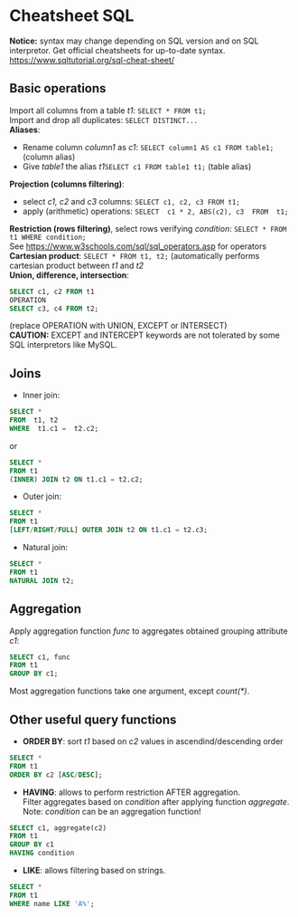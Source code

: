 # Cheatsheet SQL

**Notice:** syntax may change depending on SQL version and on SQL interpretor. Get official cheatsheets for up-to-date syntax.  
https://www.sqltutorial.org/sql-cheat-sheet/


## Basic operations

Import all columns from a table *t1*: `SELECT * FROM t1;`   
Import and drop all duplicates: `SELECT DISTINCT...`  
**Aliases**:
- Rename column *column1* as *c1*: `SELECT column1 AS c1 FROM table1;` (column alias)  
- Give *table1* the alias *t1*`SELECT c1 FROM table1 t1;` (table alias)

**Projection (columns filtering)**:
- select *c1, c2* and *c3* columns: `SELECT c1, c2, c3 FROM t1;`
- apply (arithmetic) operations: `SELECT  c1 * 2, ABS(c2), c3  FROM  t1;`

**Restriction (rows filtering)**, select rows verifying *condition*: `SELECT * FROM t1 WHERE condition;`  
See https://www.w3schools.com/sql/sql_operators.asp  for operators  
**Cartesian product**: `SELECT * FROM t1, t2;` (automatically performs cartesian product between *t1* and *t2*  
**Union, difference, intersection**:  
```sql
SELECT c1, c2 FROM t1
OPERATION
SELECT c3, c4 FROM t2;
```
(replace OPERATION with UNION, EXCEPT or INTERSECT)  
**CAUTION:** EXCEPT and INTERCEPT keywords are not tolerated by some SQL interpretors like MySQL.  


## Joins
- Inner join:
```sql
SELECT * 
FROM  t1, t2
WHERE  t1.c1 =  t2.c2;
```  
or  
```sql
SELECT * 
FROM t1
(INNER) JOIN t2 ON t1.c1 = t2.c2;
```

- Outer join:
```sql
SELECT *
FROM t1
[LEFT/RIGHT/FULL] OUTER JOIN t2 ON t1.c1 = t2.c3;
```

- Natural join:
```sql
SELECT * 
FROM t1
NATURAL JOIN t2;
```

## Aggregation

Apply aggregation function *func* to aggregates obtained grouping attribute *c1*:
```sql
SELECT c1, func 
FROM t1 
GROUP BY c1;
```
Most aggregation functions take one argument, except *count(\*)*.


## Other useful query functions

- **ORDER BY**: sort *t1* based on *c2* values in ascendind/descending order  
```sql
SELECT * 
FROM t1 
ORDER BY c2 [ASC/DESC];
``` 

- **HAVING**: allows to perform restriction AFTER aggregation.  
Filter aggregates based on *condition* after applying function *aggregate*. Note: *condition* can be an aggregation function!
```sql
SELECT c1, aggregate(c2)
FROM t1
GROUP BY c1
HAVING condition
```

- **LIKE**: allows filtering based on strings. 
```sql
SELECT * 
FROM t1
WHERE name LIKE 'A%';
```
